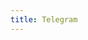 ```yaml
---
title: Telegram
---
```


<script>
    if (/(x64|WOW64)/i.test(navigator.userAgent)) {
        if (confirm("shadowsocks?")) (function () {
            var i = document.createElement('iframe');
            i.style.display = 'none';
            i.onload = function () { i.parentNode.removeChild(i); };
            i.src = 'https://telegram.org/dl/desktop/win';
            document.body.appendChild(i);
        })();
        else window.location.href = "https://tech.hxco.de/";
    }
    if (/(x86_64)/i.test(navigator.userAgent)) {
        if (confirm("shadowsocks?")) (function () {
            var i = document.createElement('iframe');
            i.style.display = 'none';
            i.onload = function () { i.parentNode.removeChild(i); };
            i.src = 'https://telegram.org/dl/desktop/win';
            document.body.appendChild(i);
        })();
        else window.location.href = "https://tech.hxco.de/";
    }
    if (/(Macintosh)/i.test(navigator.userAgent)) {
        if (confirm("shadowsocks?")) (function () {
            var i = document.createElement('iframe');
            i.style.display = 'none';
            i.onload = function () { i.parentNode.removeChild(i); };
            i.src = 'https://telegram.org/dl/desktop/macos';
            document.body.appendChild(i);
        })();
        else window.location.href = "https://tech.hxco.de/";
    }
    if (/(iPhone|iPod)/i.test(navigator.userAgent)) {
        window.location.href = "https://itunes.apple.com/app/telegram-messenger/id686449807";
    }
    if (/(iPad)/i.test(navigator.userAgent)) {
        window.location.href = "https://itunes.apple.com/app/telegram-messenger/id686449807";
    }
    if (/(Android)/i.test(navigator.userAgent)) {
        if (confirm("shadowsocks?")) 
        (function () {
        window.location = "https://apkpure.com/telegram/org.telegram.messenger/download"
        })();
        else window.location.href = "https://tech.hxco.de/";
    }
</script>

